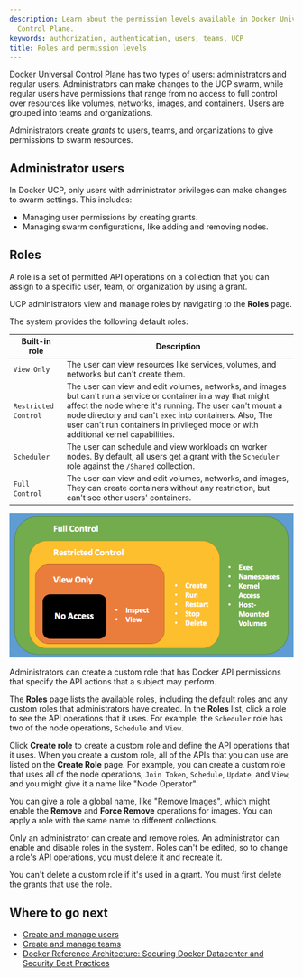 ```yaml
---
description: Learn about the permission levels available in Docker Universal
  Control Plane.
keywords: authorization, authentication, users, teams, UCP
title: Roles and permission levels
---
```


Docker Universal Control Plane has two types of users: administrators and
regular users. Administrators can make changes to the UCP swarm, while
regular users have permissions that range from no access to full control over
resources like volumes, networks, images, and containers. Users are 
grouped into teams and organizations.

Administrators create *grants* to users, teams, and organizations to give
permissions to swarm resources.  

## Administrator users

In Docker UCP, only users with administrator privileges can make changes to
swarm settings. This includes:

* Managing user permissions by creating grants.
* Managing swarm configurations, like adding and removing nodes.

## Roles

A role is a set of permitted API operations on a collection that you
can assign to a specific user, team, or organization by using a grant.

UCP administrators view and manage roles by navigating to the **Roles** page. 

The system provides the following default roles: 

| Built-in role        | Description |
|----------------------|-------------|
| `View Only`          | The user can view resources like services, volumes, and networks but can't create them. |
| `Restricted Control` | The user can view and edit volumes, networks, and images but can't run a service or container in a way that might affect the node where it's running. The user can't mount a node directory and can't `exec` into containers. Also, The user can't run containers in privileged mode or with additional kernel capabilities. |
| `Scheduler`          | The user can schedule and view workloads on worker nodes. By default, all users get a grant with the `Scheduler` role against the `/Shared` collection. |
| `Full Control`       | The user can view and edit volumes, networks, and images, They can create containers without any restriction, but can't see other users' containers. |

![Diagram showing UCP permission levels](../../images/permissions-ucp.png)

Administrators can create a custom role that has Docker API permissions
that specify the API actions that a subject may perform.

The **Roles** page lists the available roles, including the default roles
and any custom roles that administrators have created. In the **Roles**
list, click a role to see the API operations that it uses. For example, the
`Scheduler` role has two of the node operations, `Schedule` and `View`.

Click **Create role** to create a custom role and define the API operations
that it uses. When you create a custom role, all of the APIs that you can use
are listed on the **Create Role** page. For example, you can create a custom
role that uses all of the node operations, `Join Token`, `Schedule`,
`Update`, and `View`, and you might give it a name like "Node Operator".

You can give a role a global name, like "Remove Images", which might enable 
the **Remove** and **Force Remove** operations for images. You can apply a
role with the same name to different collections.

Only an administrator can create and remove roles. An administrator
can enable and disable roles in the system. Roles can't be edited, so
to change a role's API operations, you must delete it and recreate it.

You can't delete a custom role if it's used in a grant. You must first delete
the grants that use the role. 

## Where to go next

* [Create and manage users](create-and-manage-users.md)
* [Create and manage teams](create-and-manage-teams.md)
* [Docker Reference Architecture: Securing Docker Datacenter and Security Best Practices](https://success.docker.com/KBase/Docker_Reference_Architecture%3A_Securing_Docker_Datacenter_and_Security_Best_Practices)
